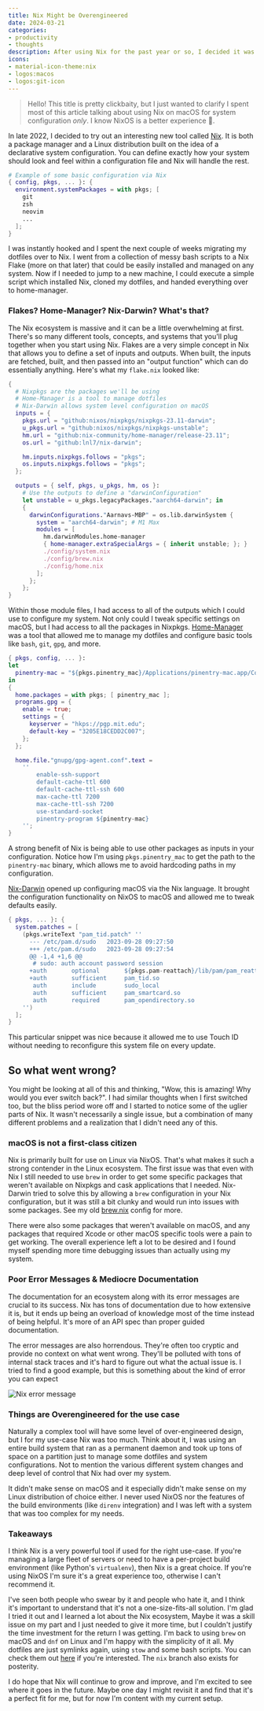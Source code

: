 ```yaml
---
title: Nix Might be Overengineered
date: 2024-03-21
categories:
- productivity
- thoughts
description: After using Nix for the past year or so, I decided it was time to switch back to normal tooling.
icons:
- material-icon-theme:nix
- logos:macos
- logos:git-icon
---
```


> Hello! This title is pretty clickbaity, but I just wanted to clarify I spent most of this article
> talking about using Nix on macOS for system configuration *only*. I know NixOS is a better experience 🙂.

In late 2022, I decided to try out an interesting new tool called [Nix](https://nixos.org).
It is both a package manager and a Linux distribution built on the idea of a declarative system configuration.
You can define exactly how your system should look and feel within a configuration file and Nix will handle the rest.

```nix
# Example of some basic configuration via Nix
{ config, pkgs, ... }: {
  environment.systemPackages = with pkgs; [
    git
    zsh
    neovim
    ...
  ];
}
```

I was instantly hooked and I spent the next couple of weeks migrating my dotfiles over to Nix.
I went from a collection of messy bash scripts to a Nix Flake (more on that later) that could be
easily installed and managed on any system. Now if I needed to jump to a new machine, I could execute
a simple script which installed Nix, cloned my dotfiles, and handed everything over to home-manager.

### Flakes? Home-Manager? Nix-Darwin? What's that?
The Nix ecosystem is massive and it can be a little overwhelming at first.
There's so many different tools, concepts, and systems that you'll plug together when you start using Nix.
Flakes are a very simple concept in Nix that allows you to define a set of inputs and outputs.
When built, the inputs are fetched, built, and then passed into an "output function" which can do
essentially anything. Here's what my `flake.nix` looked like:

```nix
{
  # Nixpkgs are the packages we'll be using
  # Home-Manager is a tool to manage dotfiles
  # Nix-Darwin allows system level configuration on macOS
  inputs = {
    pkgs.url = "github:nixos/nixpkgs/nixpkgs-23.11-darwin";
    u_pkgs.url = "github:nixos/nixpkgs/nixpkgs-unstable";
    hm.url = "github:nix-community/home-manager/release-23.11";
    os.url = "github:lnl7/nix-darwin";

    hm.inputs.nixpkgs.follows = "pkgs";
    os.inputs.nixpkgs.follows = "pkgs";
  };

  outputs = { self, pkgs, u_pkgs, hm, os }:
    # Use the outputs to define a "darwinConfiguration"
    let unstable = u_pkgs.legacyPackages."aarch64-darwin"; in
    {
      darwinConfigurations."Aarnavs-MBP" = os.lib.darwinSystem {
        system = "aarch64-darwin"; # M1 Max
        modules = [
          hm.darwinModules.home-manager
          { home-manager.extraSpecialArgs = { inherit unstable; }; }
          ./config/system.nix
          ./config/brew.nix
          ./config/home.nix
        ];
      };
    };
}
```

Within those module files, I had access to all of the outputs which I could use to configure my system.
Not only could I tweak specific settings on macOS, but I had access to all the packages in Nixpkgs.
[Home-Manager](https://github.com/nix-community/home-manager) was a tool that allowed me to manage my dotfiles
and configure basic tools like `bash`, `git`, `gpg`, and more.

```nix
{ pkgs, config, ... }:
let
  pinentry-mac = "${pkgs.pinentry_mac}/Applications/pinentry-mac.app/Contents/MacOS/pinentry-mac";
in
{
  home.packages = with pkgs; [ pinentry_mac ];
  programs.gpg = {
    enable = true;
    settings = {
      keyserver = "hkps://pgp.mit.edu";
      default-key = "3205E18CEDD2C007";
    };
  };

  home.file."gnupg/gpg-agent.conf".text =
    ''
      	enable-ssh-support
      	default-cache-ttl 600
      	default-cache-ttl-ssh 600
      	max-cache-ttl 7200
      	max-cache-ttl-ssh 7200
      	use-standard-socket
      	pinentry-program ${pinentry-mac}
    '';
}
```

A strong benefit of Nix is being able to use other packages as inputs in your configuration.
Notice how I'm using `pkgs.pinentry_mac` to get the path to the `pinentry-mac` binary, which allows me
to avoid hardcoding paths in my configuration.

[Nix-Darwin](https://github.com/LnL7/nix-darwin) opened up configuring macOS via the Nix language.
It brought the configuration functionality on NixOS to macOS and allowed me to tweak defaults easily.

```nix
{ pkgs, ... }: {
  system.patches = [
    (pkgs.writeText "pam_tid.patch" ''
      --- /etc/pam.d/sudo	2023-09-28 09:27:50
      +++ /etc/pam.d/sudo	2023-09-28 09:27:54
      @@ -1,4 +1,6 @@
       # sudo: auth account password session
      +auth       optional       ${pkgs.pam-reattach}/lib/pam/pam_reattach.so
      +auth       sufficient     pam_tid.so
       auth       include        sudo_local
       auth       sufficient     pam_smartcard.so
       auth       required       pam_opendirectory.so
    '')
  ];
}
```

This particular snippet was nice because it allowed me to use Touch ID without needing to reconfigure this
system file on every update.

## So what went wrong?
You might be looking at all of this and thinking, "Wow, this is amazing! Why would you ever switch back?".
I had similar thoughts when I first switched too, but the bliss period wore off and I started to notice
some of the uglier parts of Nix. It wasn't necessarily a single issue, but a combination of many different
problems and a realization that I didn't need any of this.

### macOS is not a first-class citizen
Nix is primarily built for use on Linux via NixOS. That's what makes it such a strong contender in the
Linux ecosystem. The first issue was that even with Nix I still needed to use `brew` in order to get some
specific packages that weren't available on Nixpkgs and cask applications that I needed.
Nix-Darwin tried to solve this by allowing a `brew` configuration in your Nix configuration, but it was
still a bit clunky and would run into issues with some packages.
See my old [brew.nix](https://github.com/tale/dotfiles/blob/nix/config/brew.nix) config for more.

There were also some packages that weren't available on macOS, and any packages that required
Xcode or other macOS specific tools were a pain to get working. The overall experience left a lot to be
desired and I found myself spending more time debugging issues than actually using my system.

### Poor Error Messages & Mediocre Documentation
The documentation for an ecosystem along with its error messages are crucial to its success.
Nix has tons of documentation due to how extensive it is, but it ends up being an overload of knowledge
most of the time instead of being helpful. It's more of an API spec than proper guided documentation.

The error messages are also horrendous. They're often too cryptic and provide no context on what went wrong.
They'll be polluted with tons of internal stack traces and it's hard to figure out what the actual issue is.
I tried to find a good example, but this is something about the kind of error you can expect

![Nix error message](@/assets/nix-error.png)

### Things are Overengineered for the use case
Naturally a complex tool will have some level of over-engineered design, but I for my use-case Nix was too much.
Think about it, I was using an entire build system that ran as a permanent daemon and took up tons of space
on a partition just to manage some dotfiles and system configurations. Not to mention the various different
system changes and deep level of control that Nix had over my system.

It didn't make sense on macOS and it especially didn't make sense on my Linux distribution of choice either.
I never used NixOS nor the features of the build environments (like `direnv` integration) and I was left with
a system that was too complex for my needs.

### Takeaways
I think Nix is a very powerful tool if used for the right use-case. If you're managing a large fleet of servers
or need to have a per-project build environment (like Python's `virtualenv`), then Nix is a great choice.
If you're using NixOS I'm sure it's a great experience too, otherwise I can't recommend it.

I've seen both people who swear by it and people who hate it, and I think it's important to understand that
it's not a one-size-fits-all solution. I'm glad I tried it out and I learned a lot about the Nix ecosystem,
Maybe it was a skill issue on my part and I just needed to give it more time, but I couldn't justify the time
investment for the return I was getting. I'm back to using `brew` on macOS and `dnf` on Linux and I'm happy with
the simplicity of it all. My dotfiles are just symlinks again, using `stow` and some bash scripts.
You can check them out [here](https://github.com/tale/dotfiles) if you're interested. The `nix` branch also
exists for posterity.

I do hope that Nix will continue to grow and improve, and I'm excited to see where it goes in the future.
Maybe one day I might revisit it and find that it's a perfect fit for me, but for now I'm content with my
current setup.
